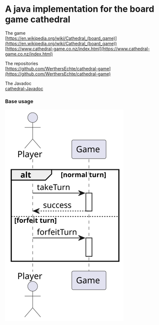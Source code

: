 # A java implementation for the board game cathedral
The game  
[https://en.wikipedia.org/wiki/Cathedral_(board_game)](https://en.wikipedia.org/wiki/Cathedral_(board_game))   
[https://www.cathedral-game.co.nz/index.html](https://www.cathedral-game.co.nz/index.html)  

The repositories  
[https://github.com/WerthersEchte/cathedral-game](https://github.com/WerthersEchte/cathedral-game)

The Javadoc  
[cathedral-Javadoc](./javadoc/index.html)

### Base usage

![](./diagrams/take-a-turn.svg)
